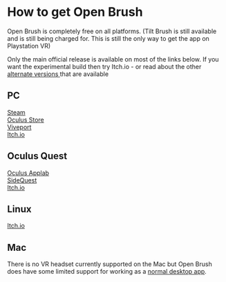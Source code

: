 # How to get Open Brush

Open Brush is completely free on all platforms. \(Tilt Brush is still available and is still being charged for. This is still the only way to get the app on Playstation VR\)

Only the main official release is available on most of the links below. If you want the experimental build then try Itch.io - or read about the other [alternate versions ](alternate-and-experimental-builds/)that are available

## PC

[Steam](https://store.steampowered.com/app/1634870/Open_Brush/)  
[Oculus Store](https://www.oculus.com/experiences/rift/5227489953989768/)  
[Viveport](https://www.viveport.com/f1f3d00b-cf8a-443f-825e-4fea2dd3b005)  
[Itch.io](https://openbrush.itch.io/openbrush)

## Oculus Quest

[Oculus Applab](https://www.oculus.com/experiences/quest/3600360710032222/)  
[SideQuest](https://sidequestvr.com/app/2852/open-brush)  
[Itch.io](https://openbrush.itch.io/openbrush)

## Linux

[Itch.io](https://openbrush.itch.io/openbrush)

## Mac

There is no VR headset currently supported on the Mac but Open Brush does have some limited support for working as a [normal desktop app](user-guide/monoscopic-mode.md). 

